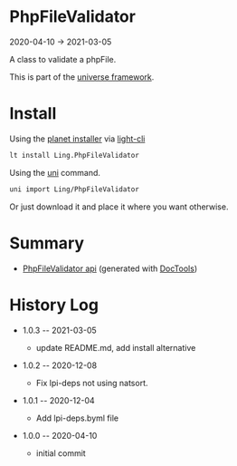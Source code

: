PhpFileValidator
===========
2020-04-10 -> 2021-03-05



A class to validate a phpFile.


This is part of the [universe framework](https://github.com/karayabin/universe-snapshot).


Install
==========
Using the [planet installer](https://github.com/lingtalfi/Light_PlanetInstaller) via [light-cli](https://github.com/lingtalfi/Light_Cli)
```bash
lt install Ling.PhpFileValidator
```

Using the [uni](https://github.com/lingtalfi/universe-naive-importer) command.
```bash
uni import Ling/PhpFileValidator
```

Or just download it and place it where you want otherwise.






Summary
===========
- [PhpFileValidator api](https://github.com/lingtalfi/PhpFileValidator/blob/master/doc/api/Ling/PhpFileValidator.md) (generated with [DocTools](https://github.com/lingtalfi/DocTools))






History Log
=============

- 1.0.3 -- 2021-03-05

    - update README.md, add install alternative

- 1.0.2 -- 2020-12-08

    - Fix lpi-deps not using natsort.

- 1.0.1 -- 2020-12-04

    - Add lpi-deps.byml file

- 1.0.0 -- 2020-04-10

    - initial commit